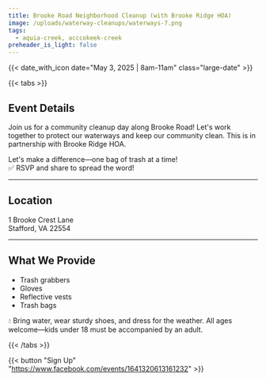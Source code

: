 ```yaml
---
title: Brooke Road Neighborhood Cleanup (with Brooke Ridge HOA)
image: /uploads/waterway-cleanups/waterways-7.png
tags:
  - aquia-creek, acccokeek-creek
preheader_is_light: false
---
```

 
{{< date_with_icon date="May 3, 2025 | 8am-11am" class="large-date" >}}

{{< tabs >}}

## Event Details

Join us for a community cleanup day along Brooke Road! Let's work together to protect our waterways and keep our community clean. This is in partnership with Brooke Ridge HOA.

Let's make a difference—one bag of trash at a time!<br />
✅ RSVP and share to spread the word!

---

## Location

1 Brooke Crest Lane<br />
Stafford, VA 22554

---

## What We Provide

- Trash grabbers
- Gloves
- Reflective vests
- Trash bags

💧 Bring water, wear sturdy shoes, and dress for the weather. All ages welcome—kids under 18 must be accompanied by an adult.

{{< /tabs >}}

{{< button "Sign Up" "https://www.facebook.com/events/1641320613161232" >}}